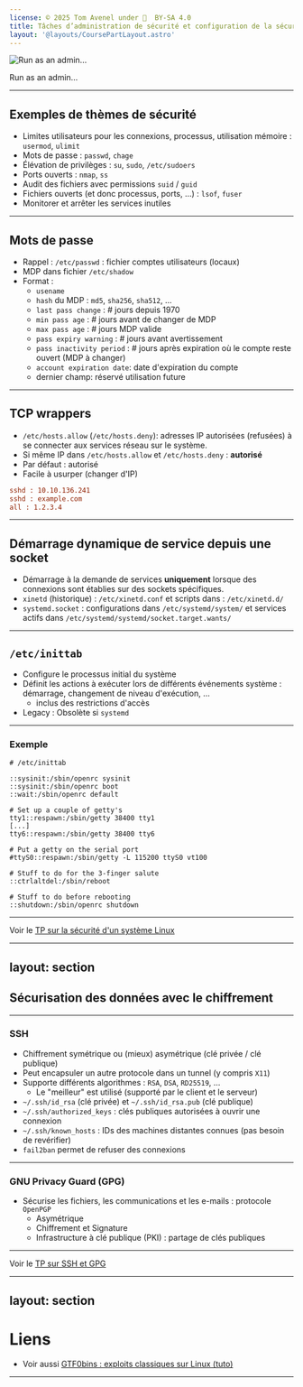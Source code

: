 ```yaml
---
license: © 2025 Tom Avenel under 󰵫  BY-SA 4.0
title: Tâches d’administration de sécurité et configuration de la sécurité du système
layout: '@layouts/CoursePartLayout.astro'
---
```



![Run as an admin…](@assets/linux/run_as_admin.jpg)

<div class="caption">Run as an admin…</div>

---

## Exemples de thèmes de sécurité

- Limites utilisateurs pour les connexions, processus, utilisation mémoire : `usermod`, `ulimit`
- Mots de passe : `passwd`, `chage`
- Élévation de privilèges : `su`, `sudo`, `/etc/sudoers`
- Ports ouverts : `nmap`, `ss`
- Audit des fichiers avec permissions `suid` / `guid`
- Fichiers ouverts (et donc processus, ports, …) : `lsof`, `fuser`
- Monitorer et arrêter les services inutiles

---

## Mots de passe

- Rappel : `/etc/passwd` : fichier comptes utilisateurs (locaux)
- MDP dans fichier `/etc/shadow`
- Format :
  - `usename`
  - `hash` du MDP : `md5`, `sha256`, `sha512`, …
  - `last pass change` : # jours depuis 1970
  - `min pass age` : # jours avant de changer de MDP
  - `max pass age` : # jours MDP valide
  - `pass expiry warning` : # jours avant avertissement
  - `pass inactivity period` : # jours après expiration où le compte reste ouvert (MDP à changer)
  - `account expiration date`: date d'expiration du compte
  - dernier champ: réservé utilisation future

---

## TCP wrappers

- `/etc/hosts.allow` (`/etc/hosts.deny`): adresses IP autorisées (refusées) à se connecter aux services réseau sur le système.
- Si même IP dans `/etc/hosts.allow` et `/etc/hosts.deny` : **autorisé**
- Par défaut : autorisé
- Facile à usurper (changer d'IP)

```ini
sshd : 10.10.136.241
sshd : example.com
all : 1.2.3.4
```

---

## Démarrage dynamique de service depuis une socket

- Démarrage à la demande de services **uniquement** lorsque des connexions sont établies sur des sockets spécifiques.
- `xinetd` (historique) : `/etc/xinetd.conf` et scripts dans : `/etc/xinetd.d/`
- `systemd.socket` : configurations dans `/etc/systemd/system/` et services actifs dans `/etc/systemd/systemd/socket.target.wants/`

---

## `/etc/inittab`

- Configure le processus initial du système
- Définit les actions à exécuter lors de différents événements système : démarrage, changement de niveau d'exécution, …
  - inclus des restrictions d'accès
- Legacy : Obsolète si `systemd`

---

### Exemple

```
# /etc/inittab

::sysinit:/sbin/openrc sysinit
::sysinit:/sbin/openrc boot
::wait:/sbin/openrc default

# Set up a couple of getty's
tty1::respawn:/sbin/getty 38400 tty1
[...]
tty6::respawn:/sbin/getty 38400 tty6

# Put a getty on the serial port
#ttyS0::respawn:/sbin/getty -L 115200 ttyS0 vt100

# Stuff to do for the 3-finger salute
::ctrlaltdel:/sbin/reboot

# Stuff to do before rebooting
::shutdown:/sbin/openrc shutdown
```

---

Voir le [TP sur la sécurité d'un système Linux][tp-security]

---
layout: section
---
 
## Sécurisation des données avec le chiffrement

---

### SSH

- Chiffrement symétrique ou (mieux) asymétrique (clé privée / clé publique)
- Peut encapsuler un autre protocole dans un tunnel (y compris `X11`)
- Supporte différents algorithmes : `RSA`, `DSA`, `RD25519`, …
  - Le "meilleur" est utilisé (supporté par le client et le serveur)
- `~/.ssh/id_rsa` (clé privée) et `~/.ssh/id_rsa.pub` (clé publique)
- `~/.ssh/authorized_keys` : clés publiques autorisées à ouvrir une connexion
- `~/.ssh/known_hosts` : IDs des machines distantes connues (pas besoin de revérifier)
- `fail2ban` permet de refuser des connexions

---

### GNU Privacy Guard (GPG)

- Sécurise les fichiers, les communications et les e-mails : protocole `OpenPGP`
  - Asymétrique
  - Chiffrement et Signature
  - Infrastructure à clé publique (PKI) : partage de clés publiques

---

Voir le [TP sur SSH et GPG][tp-ssh-gpg]

---
layout: section
---

# Liens

- Voir aussi [GTF0bins : exploits classiques sur Linux (tuto)](https://blog.stephane-robert.info/docs/securiser/menaces/gtfobins/)

[tp-security]: tp-security.md
[tp-ssh-gpg]: tp-ssh-gpg.md

---

